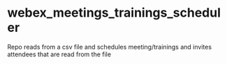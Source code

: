 # webex_meetings_trainings_scheduler
Repo reads from a csv file and schedules meeting/trainings and invites attendees that are read from the file 
